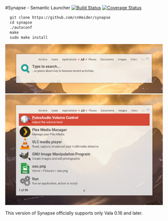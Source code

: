 #Synapse - Semantic Launcher [![Build Status](https://travis-ci.org/cnHeider/synapse.svg?branch=master)](https://travis-ci.org/cnHeider/synapse) [![Coverage Status](https://coveralls.io/repos/github/cnHeider/synapse/badge.svg?branch=master)](https://coveralls.io/github/cnHeider/synapse?branch=master)
```
  git clone https://github.com/cnHeider/synapse
  cd synapse
  ./autoconf
  make
  sudo make install
```
![alt text](screenshots/nosearch.png "Alt-enter")
![alt text](screenshots/psearch.png "p")

This version of Synapse officially supports only Vala 0.16 and later.
